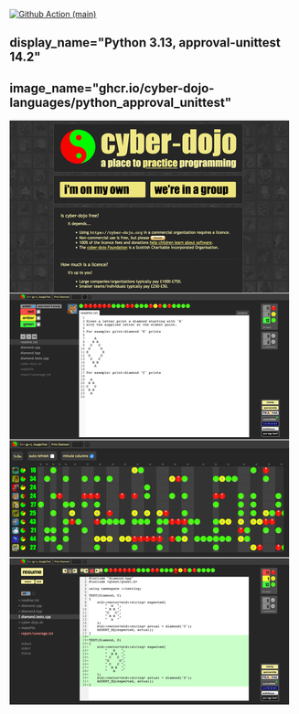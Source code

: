 [![Github Action (main)](https://github.com/cyber-dojo-languages/python-approval-unittest/actions/workflows/main.yml/badge.svg)](https://github.com/cyber-dojo-languages/python-approval-unittest/actions)

## display_name="Python 3.13, approval-unittest 14.2"
## image_name="ghcr.io/cyber-dojo-languages/python_approval_unittest"

![cyber-dojo.org home page](https://github.com/cyber-dojo/cyber-dojo/blob/master/shared/home_page_snapshot.png)
